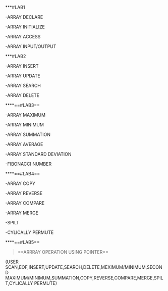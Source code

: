 ***#LAB1

-ARRAY DECLARE

-ARRAY INITIALIZE

-ARRAY ACCESS

-ARRAY INPUT/OUTPUT

***#LAB2

-ARRAY INSERT

-ARRAY UPDATE

-ARRAY SEARCH

-ARRAY DELETE

****==#LAB3==

-ARRAY MAXIMUM

-ARRAY MINIMUM

-ARRAY SUMMATION

-ARRAY AVERAGE

-ARRAY STANDARD DEVIATION

-FIBONACCI NUMBER

****==#LAB4==

-ARRAY COPY

-ARRAY REVERSE

-ARRAY COMPARE

-ARRAY MERGE

-SPILT

-CYLICALLY PERMUTE

****==#LAB5==

>==ARRRAY OPERATION USING POINTER==

(USER SCAN,EOF,INSERT,UPDATE,SEARCH,DELETE,MEXIMUM/MINIMUM,SECOND MAXIMUM/MINIMUM,SUMMATION,COPY,REVERSE,COMPARE,MERGE,SPILT,CYLICALLY PERMUTE)







